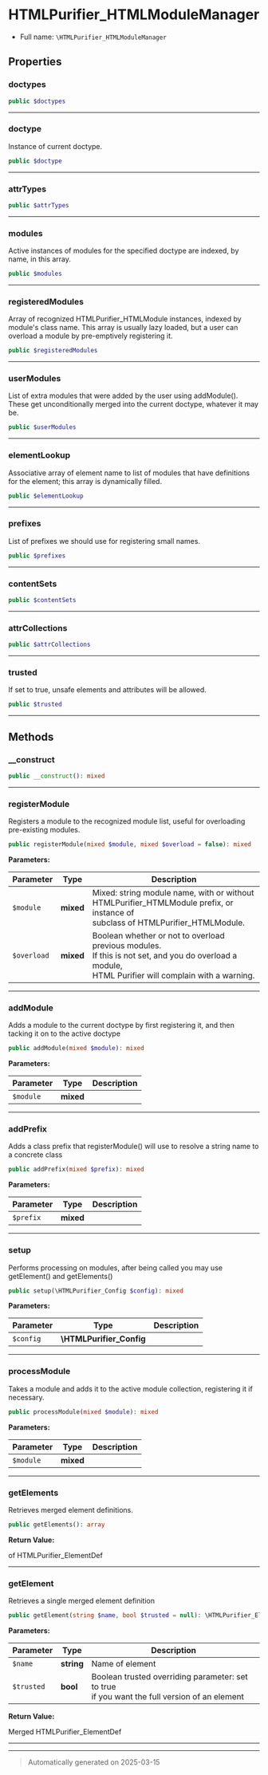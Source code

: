 
# HTMLPurifier_HTMLModuleManager





* Full name: `\HTMLPurifier_HTMLModuleManager`



## Properties


### doctypes



```php
public $doctypes
```






***

### doctype

Instance of current doctype.

```php
public $doctype
```






***

### attrTypes



```php
public $attrTypes
```






***

### modules

Active instances of modules for the specified doctype are
indexed, by name, in this array.

```php
public $modules
```






***

### registeredModules

Array of recognized HTMLPurifier_HTMLModule instances,
indexed by module's class name. This array is usually lazy loaded, but a
user can overload a module by pre-emptively registering it.

```php
public $registeredModules
```






***

### userModules

List of extra modules that were added by the user
using addModule(). These get unconditionally merged into the current doctype, whatever
it may be.

```php
public $userModules
```






***

### elementLookup

Associative array of element name to list of modules that have
definitions for the element; this array is dynamically filled.

```php
public $elementLookup
```






***

### prefixes

List of prefixes we should use for registering small names.

```php
public $prefixes
```






***

### contentSets



```php
public $contentSets
```






***

### attrCollections



```php
public $attrCollections
```






***

### trusted

If set to true, unsafe elements and attributes will be allowed.

```php
public $trusted
```






***

## Methods


### __construct



```php
public __construct(): mixed
```












***

### registerModule

Registers a module to the recognized module list, useful for
overloading pre-existing modules.

```php
public registerModule(mixed $module, mixed $overload = false): mixed
```








**Parameters:**

| Parameter | Type | Description |
|-----------|------|-------------|
| `$module` | **mixed** | Mixed: string module name, with or without<br />HTMLPurifier_HTMLModule prefix, or instance of<br />subclass of HTMLPurifier_HTMLModule. |
| `$overload` | **mixed** | Boolean whether or not to overload previous modules.<br />If this is not set, and you do overload a module,<br />HTML Purifier will complain with a warning. |





***

### addModule

Adds a module to the current doctype by first registering it,
and then tacking it on to the active doctype

```php
public addModule(mixed $module): mixed
```








**Parameters:**

| Parameter | Type | Description |
|-----------|------|-------------|
| `$module` | **mixed** |  |





***

### addPrefix

Adds a class prefix that registerModule() will use to resolve a
string name to a concrete class

```php
public addPrefix(mixed $prefix): mixed
```








**Parameters:**

| Parameter | Type | Description |
|-----------|------|-------------|
| `$prefix` | **mixed** |  |





***

### setup

Performs processing on modules, after being called you may
use getElement() and getElements()

```php
public setup(\HTMLPurifier_Config $config): mixed
```








**Parameters:**

| Parameter | Type | Description |
|-----------|------|-------------|
| `$config` | **\HTMLPurifier_Config** |  |





***

### processModule

Takes a module and adds it to the active module collection,
registering it if necessary.

```php
public processModule(mixed $module): mixed
```








**Parameters:**

| Parameter | Type | Description |
|-----------|------|-------------|
| `$module` | **mixed** |  |





***

### getElements

Retrieves merged element definitions.

```php
public getElements(): array
```









**Return Value:**

of HTMLPurifier_ElementDef




***

### getElement

Retrieves a single merged element definition

```php
public getElement(string $name, bool $trusted = null): \HTMLPurifier_ElementDef
```








**Parameters:**

| Parameter | Type | Description |
|-----------|------|-------------|
| `$name` | **string** | Name of element |
| `$trusted` | **bool** | Boolean trusted overriding parameter: set to true<br />if you want the full version of an element |


**Return Value:**

Merged HTMLPurifier_ElementDef




***


***
> Automatically generated on 2025-03-15
